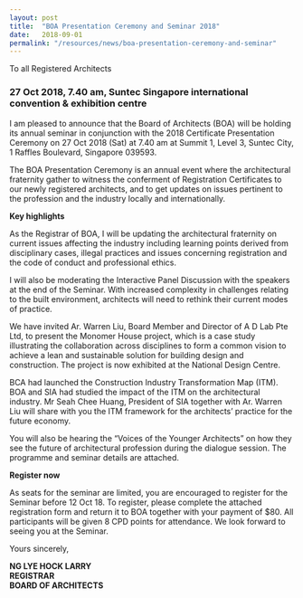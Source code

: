 ```yaml
---
layout: post
title:  "BOA Presentation Ceremony and Seminar 2018"
date:   2018-09-01
permalink: "/resources/news/boa-presentation-ceremony-and-seminar"
---
```

To all Registered Architects 

### **27 Oct 2018, 7.40 am, Suntec Singapore international convention & exhibition centre**

I am pleased to announce that the Board of Architects (BOA) will be holding its annual seminar in conjunction with the 2018 Certificate Presentation Ceremony on 27 Oct 2018 (Sat) at 7.40 am at Summit 1, Level 3, Suntec City, 1 Raffles Boulevard, Singapore 039593. 

The BOA Presentation Ceremony is an annual event where the architectural fraternity gather to witness the conferment of Registration Certificates to our newly registered architects, and to get updates on issues pertinent to the profession and the industry locally and internationally. 

**Key highlights** 

As the Registrar of BOA, I will be updating the architectural fraternity on current issues affecting the industry including learning points derived from disciplinary cases, illegal practices and issues concerning registration and the code of conduct and professional ethics. 

I will also be moderating the Interactive Panel Discussion with the speakers at the end of the Seminar. With increased complexity in challenges relating to the built environment, architects will need to rethink their current modes of practice. 

We have invited Ar. Warren Liu, Board Member and Director of A D Lab Pte Ltd, to present the Monomer House project, which is a case study illustrating the collaboration across disciplines to form a common vision to achieve a lean and sustainable solution for building design and construction. The project is now exhibited at the National Design Centre.

BCA had launched the Construction Industry Transformation Map (ITM). BOA and SIA had studied the impact of the ITM on the architectural industry. Mr Seah Chee Huang, President of SIA together with Ar. Warren Liu will share with you the ITM framework for the architects’ practice for the future economy. 

You will also be hearing the “Voices of the Younger Architects” on how they see the future of architectural profession during the dialogue session. The programme and seminar details are attached. 

**Register now** 

As seats for the seminar are limited, you are encouraged to register for the Seminar before 12 Oct 18. To register, please complete the attached registration form and return it to BOA together with your payment of $80. All participants will be given 8 CPD points for attendance. We look forward to seeing you at the Seminar. 

Yours sincerely,

**NG LYE HOCK LARRY <br/> REGISTRAR <br/> BOARD OF ARCHITECTS** 
